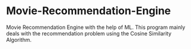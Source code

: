 # Movie-Recommendation-Engine
Movie Recommendation Engine with the help of ML. This program mainly deals with the recommendation problem using the Cosine Similarity Algorithm.
